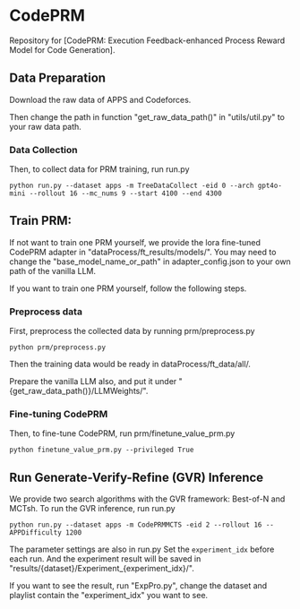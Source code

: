 # CodePRM
Repository for [CodePRM: Execution Feedback-enhanced Process Reward Model for Code Generation].

## Data Preparation
Download the raw data of APPS and Codeforces.

Then change the path in function "get_raw_data_path()" in "utils/util.py" to your raw data path.

### Data Collection
Then, to collect data for PRM training, run run.py

	python run.py --dataset apps -m TreeDataCollect -eid 0 --arch gpt4o-mini --rollout 16 --mc_nums 9 --start 4100 --end 4300


## Train PRM:

If not want to train one PRM yourself, we provide the lora fine-tuned CodePRM adapter in "dataProcess/ft_results/models/". You may need to change the "base_model_name_or_path" in adapter_config.json to your own path of the vanilla LLM.


If you want to train one PRM yourself, follow the following steps.

### Preprocess data
First, preprocess the collected data by running prm/preprocess.py

    python prm/preprocess.py

Then the training data would be ready in dataProcess/ft_data/all/.

Prepare the vanilla LLM also, and put it under "{get_raw_data_path()}/LLMWeights/".

### Fine-tuning CodePRM

Then, to fine-tune CodePRM, run prm/finetune_value_prm.py

	python finetune_value_prm.py --privileged True


## Run Generate-Verify-Refine (GVR) Inference
We provide two search algorithms with the GVR framework: Best-of-N and MCTsh. To run the GVR inference, run run.py

    python run.py --dataset apps -m CodePRMMCTS -eid 2 --rollout 16 --APPDifficulty 1200

The parameter settings are also in run.py
Set the `experiment_idx` before each run. And the experiment result will be saved in "results/{dataset}/Experiment_{experiment_idx}/".

If you want to see the result, run "ExpPro.py", change the dataset and playlist contain the "experiment_idx" you want to see.
